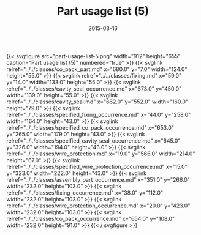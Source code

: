 ﻿---
title: Part usage list (5)
toc: false
type: specs
layout: diagram
date: "2015-03-16"
draft: false
specification: KBL
version: 2.4
documentType: "Recommendation"
elementType: Diagram
classes:
  - Co_pack_part
  - Fixing
  - Cavity_seal_occurrence
  - Cavity_seal
  - Specified_fixing_occurrence
  - Specified_co_pack_occurrence
  - Specified_cavity_seal_occurrence
  - Wire_protection
  - Specified_wire_protection_occurrence
  - Assembly_part_occurrence
  - Fixing_occurrence
  - Wire_protection_occurrence
  - Co_pack_occurrence
menu:
  KBL-2.4:    
    parent: presentation
    identifier: presentation/part-usage-list-5
    weight: 1012 

# Prev/next pager order (if `docs_section_pager` enabled in `params.toml`)
weight: 1012
---
{{< svgfigure src="part-usage-list-5.png" width="912" height="655" caption="Part usage list (5)" numbered="true" >}}
  {{< svglink relref="../../classes/co_pack_part.md" x="680.0" y="7.0" width="124.0" height="55.0" >}}
  {{< svglink relref="../../classes/fixing.md" x="59.0" y="14.0" width="133.0" height="55.0" >}}
  {{< svglink relref="../../classes/cavity_seal_occurrence.md" x="673.0" y="450.0" width="139.0" height="55.0" >}}
  {{< svglink relref="../../classes/cavity_seal.md" x="662.0" y="552.0" width="160.0" height="79.0" >}}
  {{< svglink relref="../../classes/specified_fixing_occurrence.md" x="44.0" y="258.0" width="164.0" height="43.0" >}}
  {{< svglink relref="../../classes/specified_co_pack_occurrence.md" x="653.0" y="265.0" width="179.0" height="43.0" >}}
  {{< svglink relref="../../classes/specified_cavity_seal_occurrence.md" x="645.0" y="326.0" width="194.0" height="43.0" >}}
  {{< svglink relref="../../classes/wire_protection.md" x="19.0" y="566.0" width="214.0" height="67.0" >}}
  {{< svglink relref="../../classes/specified_wire_protection_occurrence.md" x="15.0" y="323.0" width="222.0" height="43.0" >}}
  {{< svglink relref="../../classes/assembly_part_occurrence.md" x="351.0" y="266.0" width="232.0" height="103.0" >}}
  {{< svglink relref="../../classes/fixing_occurrence.md" x="38.0" y="112.0" width="232.0" height="103.0" >}}
  {{< svglink relref="../../classes/wire_protection_occurrence.md" x="20.0" y="423.0" width="232.0" height="103.0" >}}
  {{< svglink relref="../../classes/co_pack_occurrence.md" x="654.0" y="108.0" width="232.0" height="91.0" >}}
{{< / svgfigure >}}
